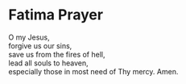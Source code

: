 # Fatima Prayer

O my Jesus,  
forgive us our sins,  
save us from the fires of hell,  
lead all souls to heaven,  
especially those in most need of Thy mercy. Amen.